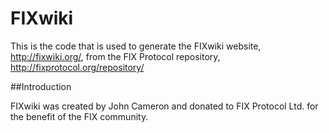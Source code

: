 # FIXwiki

This is the code that is used to generate the FIXwiki website, http://fixwiki.org/, from the FIX Protocol repository, http://fixprotocol.org/repository/

##Introduction

FIXwiki was created by John Cameron and donated to FIX Protocol Ltd. for the benefit of the FIX community. 
